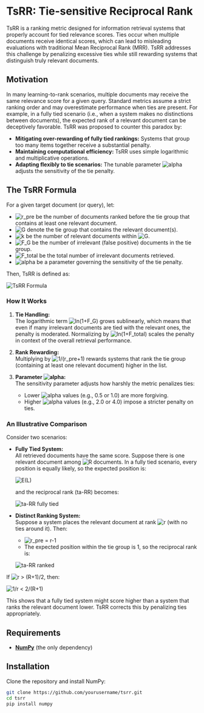# TsRR: Tie-sensitive Reciprocal Rank

TsRR is a ranking metric designed for information retrieval systems that properly account for tied relevance scores. Ties occur when multiple documents receive identical scores, which can lead to misleading evaluations with traditional Mean Reciprocal Rank (MRR). TsRR addresses this challenge by penalizing excessive ties while still rewarding systems that distinguish truly relevant documents.

## Motivation

In many learning-to-rank scenarios, multiple documents may receive the same relevance score for a given query. Standard metrics assume a strict ranking order and may overestimate performance when ties are present. For example, in a fully tied scenario (i.e., when a system makes no distinctions between documents), the expected rank of a relevant document can be deceptively favorable. TsRR was proposed to counter this paradox by:

- **Mitigating over-rewarding of fully tied rankings:** Systems that group too many items together receive a substantial penalty.
- **Maintaining computational efficiency:** TsRR uses simple logarithmic and multiplicative operations.
- **Adapting flexibly to tie scenarios:** The tunable parameter ![alpha](https://latex.codecogs.com/svg.image?\alpha%20>%200) adjusts the sensitivity of the tie penalty.

## The TsRR Formula

For a given target document (or query), let:

- ![r_pre](https://latex.codecogs.com/svg.image?r_{\mathrm{pre}}) be the number of documents ranked before the tie group that contains at least one relevant document.
- ![G](https://latex.codecogs.com/svg.image?G) denote the tie group that contains the relevant document(s).
- ![k](https://latex.codecogs.com/svg.image?k) be the number of relevant documents within ![G](https://latex.codecogs.com/svg.image?G).
- ![F_G](https://latex.codecogs.com/svg.image?F_G%20=%20|G|%20-%20k) be the number of irrelevant (false positive) documents in the tie group.
- ![F_total](https://latex.codecogs.com/svg.image?F_{\mathrm{total}}) be the total number of irrelevant documents retrieved.
- ![alpha](https://latex.codecogs.com/svg.image?\alpha%20>%200) be a parameter governing the sensitivity of the tie penalty.

Then, TsRR is defined as:

![TsRR Formula](assets/tsrr_formula.svg)

### How It Works

1. **Tie Handling:**  
   The logarithmic term ![ln(1+F_G)](https://latex.codecogs.com/svg.image?\ln(1+F_G)) grows sublinearly, which means that even if many irrelevant documents are tied with the relevant ones, the penalty is moderated. Normalizing by ![ln(1+F_total)](https://latex.codecogs.com/svg.image?\ln(1+F_{\mathrm{total}})) scales the penalty in context of the overall retrieval performance.

2. **Rank Rewarding:**  
   Multiplying by ![1/(r_pre+1)](https://latex.codecogs.com/svg.image?\frac{1}{r_{\mathrm{pre}}+1}) rewards systems that rank the tie group (containing at least one relevant document) higher in the list.

3. **Parameter ![alpha](https://latex.codecogs.com/svg.image?\alpha):**  
   The sensitivity parameter adjusts how harshly the metric penalizes ties:
   - Lower ![alpha](https://latex.codecogs.com/svg.image?\alpha) values (e.g., 0.5 or 1.0) are more forgiving.
   - Higher ![alpha](https://latex.codecogs.com/svg.image?\alpha) values (e.g., 2.0 or 4.0) impose a stricter penalty on ties.

### An Illustrative Comparison

Consider two scenarios:

- **Fully Tied System:**  
  All retrieved documents have the same score. Suppose there is one relevant document among ![R](https://latex.codecogs.com/svg.image?R) documents. In a fully tied scenario, every position is equally likely, so the expected position is:

  ![E(L)](https://latex.codecogs.com/svg.image?E[L]=\frac{R+1}{2})

  and the reciprocal rank (ta-RR) becomes:

  ![ta-RR fully tied](https://latex.codecogs.com/svg.image?\text{ta-RR}=\frac{2}{R+1})

- **Distinct Ranking System:**  
  Suppose a system places the relevant document at rank ![r](https://latex.codecogs.com/svg.image?r) (with no ties around it). Then:
  - ![r_pre = r-1](https://latex.codecogs.com/svg.image?r_{\mathrm{pre}}=r-1)
  - The expected position within the tie group is 1, so the reciprocal rank is:

  ![ta-RR ranked](https://latex.codecogs.com/svg.image?\text{ta-RR}=\frac{1}{r})

If ![r > (R+1)/2](https://latex.codecogs.com/svg.image?r>\frac{R+1}{2}), then:

  ![1/r < 2/(R+1)](https://latex.codecogs.com/svg.image?\frac{1}{r}<\frac{2}{R+1})

This shows that a fully tied system might score higher than a system that ranks the relevant document lower. TsRR corrects this by penalizing ties appropriately.

## Requirements

- **[NumPy](https://numpy.org/)** (the only dependency)

## Installation

Clone the repository and install NumPy:

```bash
git clone https://github.com/yourusername/tsrr.git
cd tsrr
pip install numpy

